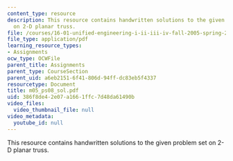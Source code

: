 ```yaml
---
content_type: resource
description: This resource contains handwritten solutions to the given problem set
  on 2-D planar truss.
file: /courses/16-01-unified-engineering-i-ii-iii-iv-fall-2005-spring-2006/386f8de42e07a1661ffc7d48da61490b_m05_ps08_sol.pdf
file_type: application/pdf
learning_resource_types:
- Assignments
ocw_type: OCWFile
parent_title: Assignments
parent_type: CourseSection
parent_uid: a6eb2151-6f41-806d-94ff-dc83eb5f4337
resourcetype: Document
title: m05_ps08_sol.pdf
uid: 386f8de4-2e07-a166-1ffc-7d48da61490b
video_files:
  video_thumbnail_file: null
video_metadata:
  youtube_id: null
---
```

This resource contains handwritten solutions to the given problem set on 2-D planar truss.

